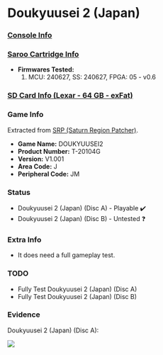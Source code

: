 # Doukyuusei 2 (Japan)

### [Console Info](../../../../Info/Consoles/VA13/README.md)

### [Saroo Cartridge Info](../../../../Info/Cartridges/RetroGameParadiseStore/1.32F/README.md)

- <b>Firmwares Tested:</b>
  1. MCU: 240627, SS: 240627, FPGA: 05 - v0.6

### [SD Card Info (Lexar - 64 GB - exFat)](../../../../Info/SdCards/Lexar/64GB/exfat/README.md)

### Game Info

Extracted from [SRP (Saturn Region Patcher)](https://segaxtreme.net/resources/saturn-region-patcher.81/download).

- <b>Game Name:</b> DOUKYUUSEI2
- <b>Product Number:</b> T-20104G
- <b>Version:</b> V1.001
- <b>Area Code:</b> J
- <b>Peripheral Code:</b> JM

### Status

- Doukyuusei 2 (Japan) (Disc A) - Playable :heavy_check_mark:
- Doukyuusei 2 (Japan) (Disc B) - Untested :question:

### Extra Info

- It does need a full gameplay test.

### TODO

- Fully Test Doukyuusei 2 (Japan) (Disc A)
- Fully Test Doukyuusei 2 (Japan) (Disc B)

### Evidence

Doukyuusei 2 (Japan) (Disc A):

[![](https://img.youtube.com/vi/NuxQv2f_xzo/0.jpg)](https://www.youtube.com/watch?v=NuxQv2f_xzo)
